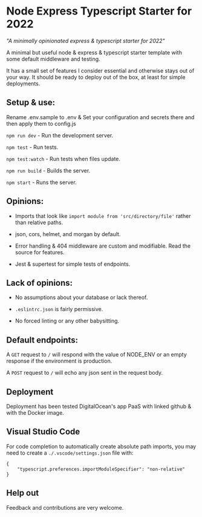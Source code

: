 # Node Express Typescript Starter for 2022

*"A minimally opinionated express & typescript starter for 2022"*

A minimal but useful node & express & typescript starter template with some default
middleware and testing.

It has a small set of features I consider essential and otherwise stays out of your way. It should be ready to deploy out of the box, at least for simple deployments.

## Setup & use:

Rename .env.sample to .env & Set your configuration and secrets there and
then apply them to config.js

`npm run dev` - Run the development server.

`npm test` - Run tests.

`npm test:watch` - Run tests when files update.

`npm run build` - Builds the server.

`npm start` - Runs the server.
## Opinions:

* Imports that look like `import module from 'src/directory/file'` rather than relative paths.

* json, cors, helmet, and morgan by default.

* Error handling & 404 middleware are custom and modifiable. Read the source for features.

* Jest & supertest for simple tests of endpoints.

## Lack of opinions:

* No assumptions about your database or lack thereof.

* `.eslintrc.json` is fairly permissive.

* No forced linting or any other babysitting.

## Default endpoints:

A `GET` request to `/` will respond with the value of NODE_ENV or an empty response if the environment is production.

A `POST` request to `/` will echo any json sent in the request body.

## Deployment

Deployment has been tested DigitalOcean's app PaaS with linked github & with the Docker image.

## Visual Studio Code

For code completion to automatically create absolute path imports, you may need to create a `./.vscode/settings.json` file with:

```
{
    "typescript.preferences.importModuleSpecifier": "non-relative"
}
```

## Help out

Feedback and contributions are very welcome.